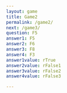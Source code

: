 ```yaml
---
layout: game
title: Game2
permalink: /game2/
next: /game3/
question: F5
answer1: F5
answer2: F6
answer3: F8
answer4: F3
answer1value: rTrue
answer2value: rFalse1
answer3value: rFalse2
answer4value: rFalse3

---
```


